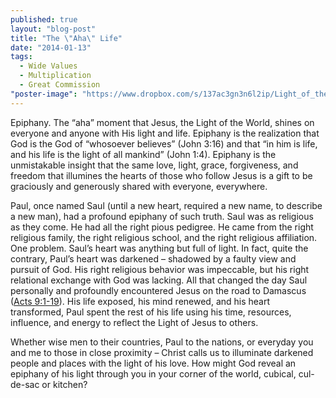 ```yaml
---
published: true
layout: "blog-post"
title: "The \"Aha\" Life"
date: "2014-01-13"
tags: 
  - Wide Values
  - Multiplication
  - Great Commission
"poster-image": "https://www.dropbox.com/s/137ac3gn3n6l2ip/Light_of_the_cross_by_ThomasKostiuk.jpg"
---
```


Epiphany.  The “aha” moment that Jesus, the Light of the World, shines on everyone and anyone with His light and life.  Epiphany is the realization that God is the God of “whosoever believes” (John 3:16) and that “in him is life, and his life is the light of all mankind” (John 1:4).  Epiphany is the unmistakable insight that the same love, light, grace, forgiveness, and freedom that illumines the hearts of those who follow Jesus is a gift to be graciously and generously shared with everyone, everywhere.

Paul, once named Saul (until a new heart, required a new name, to describe a new man), had a profound epiphany of such truth.  Saul was as religious as they come.  He had all the right pious pedigree.  He came from the right religious family, the right religious school, and the right religious affiliation.  One problem.  Saul’s heart was anything but full of light.  In fact, quite the contrary, Paul’s heart was darkened – shadowed by a faulty view and pursuit of God.  His right religious behavior was impeccable, but his right relational exchange with God was lacking.   All that changed the day Saul personally and profoundly encountered Jesus on the road to Damascus ([Acts 9:1-19](http://www.biblegateway.com/passage/?search=Acts%209:1-19&version=NIV)).  His life exposed, his mind renewed, and his heart transformed, Paul spent the rest of his life using his time, resources, influence, and energy to reflect the Light of Jesus to others. 

Whether wise men to their countries, Paul to the nations, or everyday you and me to those in close proximity – Christ calls us to illuminate darkened people and places with the light of his love.  How might God reveal an epiphany of his light through you in your corner of the world, cubical, cul-de-sac or kitchen?